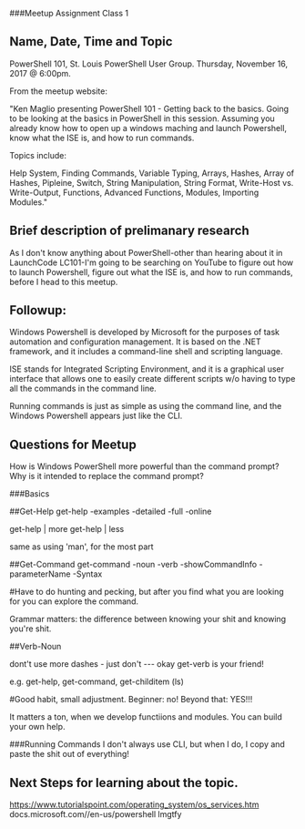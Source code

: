 ###Meetup Assignment Class 1

## Name, Date, Time and Topic
PowerShell 101, St. Louis PowerShell User Group.
Thursday, November 16, 2017 @ 6:00pm.

From the meetup website:

"Ken Maglio presenting PowerShell 101 - Getting back to the basics.
Going to be looking at the basics in PowerShell in this session.
Assuming you already know how to open up a windows maching
and launch Powershell, know what the ISE is, and how to run commands.

Topics include:

Help System, Finding Commands, Variable Typing,
Arrays, Hashes, Array of Hashes, Pipleine, Switch,
String Manipulation, String Format, Write-Host vs. Write-Output,
Functions, Advanced Functions, Modules, Importing Modules."

## Brief description of prelimanary research	

As I don't know anything about PowerShell-other than hearing
about it in LaunchCode LC101-I'm going to be searching 
on YouTube to figure out how to launch Powershell, figure out what 
the ISE is, and how to run commands, before I head to this meetup.

## Followup:
Windows Powershell is developed by Microsoft for the purposes of 
task automation and configuration management.  It is based on the 
.NET framework, and it includes a command-line shell and scripting
language.  

ISE stands for Integrated Scripting Environment, and it is a 
graphical user interface that allows one to easily create
different scripts w/o having to type all the commands in
the command line.  

Running commands is just as simple as using the command line, 
and the Windows Powershell appears just like the CLI.


## Questions for Meetup
How is Windows PowerShell more powerful than the command prompt?
Why is it intended to replace the command prompt?

###Basics

##Get-Help
get-help <command>
-examples
-detailed
-full
-online

get-help | more
get-help | less

same as using 'man', for the most part

##Get-Command
get-command <command>
-noun
-verb
-showCommandInfo
-parameterName
-Syntax

#Have to do hunting and pecking, but after you find what you are looking for you can explore the command.

Grammar matters: the difference between knowing your shit and knowing you're shit.  

##Verb-Noun

dont't use more dashes - just don't --- okay 
get-verb is your friend!

e.g. get-help, get-command, get-childitem (ls)

#Good habit, small adjustment.
Beginner: no!  Beyond that: YES!!!

It matters a ton, when we develop functiions and modules.
You can build your own help.

###Running Commands
I don't always use CLI, but when I do, I copy and paste the shit out of everything!







## Next Steps for learning about the topic.
https://www.tutorialspoint.com/operating_system/os_services.htm
docs.microsoft.com//en-us/powershell
lmgtfy

